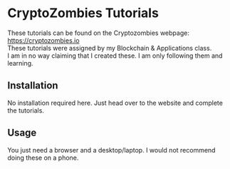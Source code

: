 <h1> CryptoZombies Tutorials </h1>

These tutorials can be found on the Cryptozombies webpage: https://cryptozombies.io </br>
These tutorials were assigned by my Blockchain & Applications class. </br>
I am in no way claiming that I created these. I am only following them and learning. </br>

<h2> Installation </h2>
No installation required here. Just head over to the website and complete the tutorials. </br>

<h2> Usage </h2>
You just need a browser and a desktop/laptop. I would not recommend doing these on a phone. </br>

